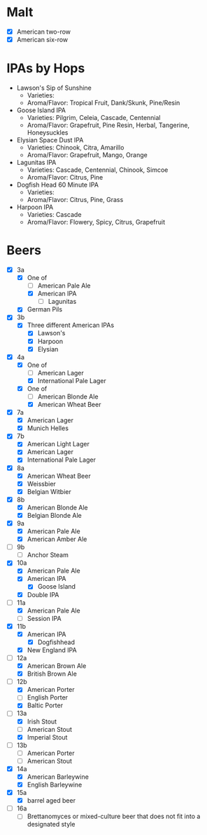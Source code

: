 # Malt
- [x] American two-row
- [x] American six-row

# IPAs by Hops

- Lawson's Sip of Sunshine
	- Varieties:
	- Aroma/Flavor: Tropical Fruit, Dank/Skunk, Pine/Resin
- Goose Island IPA
	- Varieties: Pilgrim, Celeia, Cascade, Centennial
	- Aroma/Flavor: Grapefruit, Pine Resin, Herbal, Tangerine, Honeysuckles
- Elysian Space Dust IPA
	- Varieties: Chinook, Citra, Amarillo
	- Aroma/Flavor: Grapefruit, Mango, Orange
- Lagunitas IPA
	- Varieties: Cascade, Centennial, Chinook, Simcoe
	- Aroma/Flavor: Citrus, Pine
- Dogfish Head 60 Minute IPA
	- Varieties:
	- Aroma/Flavor: Citrus, Pine, Grass
- Harpoon IPA
	- Varieties: Cascade
	- Aroma/Flavor: Flowery, Spicy, Citrus, Grapefruit

# Beers
- [x] 3a
	- [x] One of
		- [ ] American Pale Ale
		- [x] American IPA
			- [ ] Lagunitas
	- [x] German Pils
- [x] 3b
	- [x] Three different American IPAs
		- [x] Lawson's
		- [x] Harpoon
		- [x] Elysian
- [x] 4a
	- [x] One of
		- [ ] American Lager
		- [x] International Pale Lager
	- [x] One of
		- [ ] American Blonde Ale
		- [x] American Wheat Beer
- [x] 7a
	- [x] American Lager
	- [x] Munich Helles
- [x] 7b
	- [x] American Light Lager
	- [x] American Lager
	- [x] International Pale Lager
- [x] 8a
	- [x] American Wheat Beer
	- [x] Weissbier
	- [x] Belgian Witbier
- [x] 8b
	- [x] American Blonde Ale
	- [x] Belgian Blonde Ale
- [x] 9a
	- [x] American Pale Ale
	- [x] American Amber Ale
- [ ] 9b
	- [ ] Anchor Steam
- [x] 10a
	- [x] American Pale Ale
	- [x] American IPA
		- [x] Goose Island
	- [x] Double IPA
- [ ] 11a
	- [x] American Pale Ale
	- [ ] Session IPA
- [x] 11b
	- [x] American IPA
		- [x] Dogfishhead
	- [x] New England IPA
- [ ] 12a
	- [x] American Brown Ale
	- [x] British Brown Ale
- [ ] 12b
	- [x] American Porter
	- [ ] English Porter
	- [x] Baltic Porter
- [ ] 13a
	- [x] Irish Stout
	- [ ] American Stout
	- [x] Imperial Stout
- [ ] 13b
	- [ ] American Porter
	- [ ] American Stout
- [x] 14a
	- [x] American Barleywine
	- [x] English Barleywine
- [x] 15a
	- [x] barrel aged beer
- [ ] 16a
	- [ ] Brettanomyces or mixed-culture beer that does not fit into a designated style